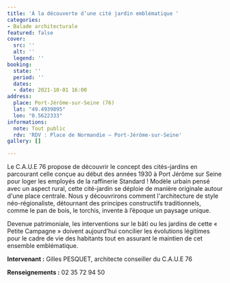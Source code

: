 ```yaml
---
title: 'À la découverte d’une cité jardin emblématique '
categories:
- Balade architecturale
featured: false
cover:
  src: ''
  alt: ''
  legend: ''
booking:
  state: ''
  period: ''
  dates:
  - date: 2021-10-01 16:00
address:
  place: Port-Jérôme-sur-Seine (76)
  lat: "49.4939895"
  lon: "0.5622333"
informations:
  note: Tout public
  rdv: 'RDV : Place de Normandie – Port-Jérôme-sur-Seine'
gallery: []

---
```

Le C.A.U.E 76 propose de découvrir le concept des cités-jardins en parcourant celle conçue au début des années 1930 à Port Jérôme sur Seine pour loger les employés de la raffinerie Standard ! Modèle urbain pensé avec un aspect rural, cette cité-jardin se déploie de manière originale autour d'une place centrale. Nous y découvrirons comment l'architecture de style néo-régionaliste, détournant des principes constructifs traditionnels, comme le pan de bois, le torchis, invente à l’époque un paysage unique.

Devenue patrimoniale, les interventions sur le bâti ou les jardins de cette « Petite Campagne » doivent aujourd’hui concilier les évolutions légitimes pour le cadre de vie des habitants tout en assurant le maintien de cet ensemble emblématique.

**Intervenant :** Gilles PESQUET, architecte conseiller du C.A.U.E 76

**Renseignements :** 02 35 72 94 50